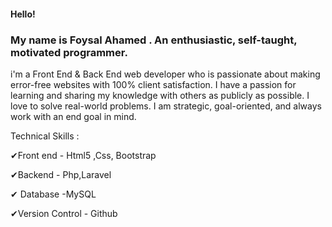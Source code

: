 <h4>Hello!</h4> 
<h3>My name is Foysal Ahamed . An enthusiastic, self-taught, motivated programmer.</h3>
i'm a Front End & Back End web developer who is passionate about making error-free websites with 100% client satisfaction. I have a passion for learning and sharing my knowledge with others as publicly as possible. I love to solve real-world problems. I am strategic, goal-oriented, and always work with an end goal in mind.

Technical Skills :

✔Front end - Html5 ,Css, Bootstrap

✔Backend - Php,Laravel

✔ Database -MySQL

✔Version Control - Github
